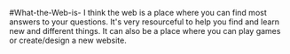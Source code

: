 #What-the-Web-is-
I think the web is a place where you can find most answers to your questions. It's very resourceful to help you find and learn
new and different things. It can also be a place where you can play games or create/design a new website.
